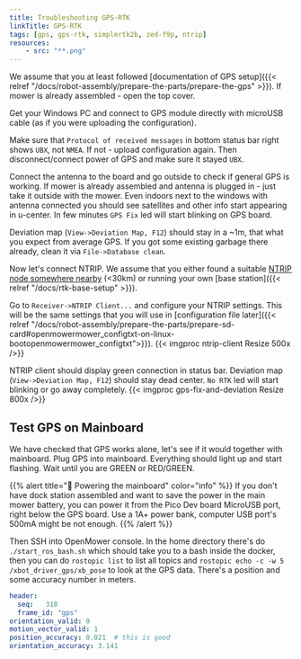 ```yaml
---
title: Troubleshooting GPS-RTK
linkTitle: GPS-RTK
tags: [gps, gps-rtk, simplertk2b, zed-f9p, ntrip]
resources:
    - src: "**.png"
---
```


We assume that you at least followed [documentation of GPS setup]({{< relref "/docs/robot-assembly/prepare-the-parts/prepare-the-gps" >}}). If mower is already assembled - open the top cover.

Get your Windows PC and connect to GPS module directly with microUSB cable (as if you were uploading the configuration). 

Make sure that `Protocol of received messages` in bottom status bar right shows `UBX`, not `NMEA`. If not - upload configuration again. Then disconnect/connect power of GPS and make sure it stayed `UBX`.

Connect the antenna to the board and go outside to check if general GPS is working. If mower is already assembled and antenna is plugged in - just take it outside with the mower.
Even indoors next to the windows with antenna connected you should see satellites and other info start appearing in u-center. In few minutes `GPS Fix` led will start blinking on GPS board.

Deviation map (`View->Deviation Map, F12`) should stay in a ~1m, that what you expect from average GPS. If you got some existing garbage there already, clean it via `File->Database clean`.

Now let's connect NTRIP. We assume that you either found a suitable [NTRIP node somewhere nearby](https://discord.com/channels/958476543846412329/980099128879108137/980100319700742145) (<30km) or running your own [base station]({{< relref "/docs/rtk-base-setup" >}}).

Go to `Receiver->NTRIP Client...` and configure your NTRIP settings. This will be the same settings that you will use in [configuration file later]({{< relref "/docs/robot-assembly/prepare-the-parts/prepare-sd-card#openmowermower_configtxt-on-linux-bootopenmowermower_configtxt">}}).
{{< imgproc ntrip-client Resize 500x />}}

NTRIP client should display green connection in status bar. Deviation map (`View->Deviation Map, F12`) should stay dead center. `No RTK` led will start blinking or go away completely.
{{< imgproc gps-fix-and-deviation Resize 800x />}}


## Test GPS on Mainboard

We have checked that GPS works alone, let's see if it would together with mainboard. Plug GPS into mainboard. Everything should light up and start flashing. Wait until you are GREEN or RED/GREEN.

{{% alert title="🔋 Powering the mainboard" color="info" %}}
If you don't have dock station assembled and want to save the power in the main mower battery, you can power it from the Pico Dev board MicroUSB port, right below the GPS board. Use a 1A+ power bank, computer USB port's 500mA might be not enough.
{{% /alert %}}

Then SSH into OpenMower console. In the home directory there's do `./start_ros_bash.sh` which should take you to a bash inside the docker, then you can do `rostopic list` to list all topics and `rostopic echo -c -w 5  /xbot_driver_gps/xb_pose` to look at the GPS data. There's a position and some accuracy number in meters.

```yaml
header:
  seq:   318
  frame_id: "gps"
orientation_valid: 0
motion_vector_valid: 1
position_accuracy: 0.021  # this is good
orientation_accuracy: 3.141
```
